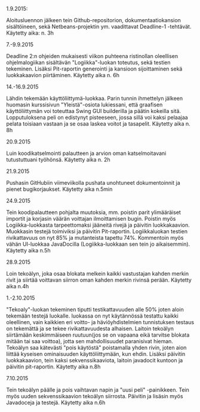 1.9.2015:

Aloitusluennon jälkeen tein Github-repositorion, dokumentaatiokansion sisältöineen, sekä Netbeans-projektin ym. vaadittavat Deadline-1 -tehtävät.
Käytetty aika: n. 3h

7.-9.9.2015

Deadline 2:n ohjeiden mukaisesti viikon puhteena ristinollan oleellisen ohjelmalogiikan sisältävän "Logiikka"-luokan toteutus, sekä testien tekeminen. Lisäksi Pit-raportin generointi ja kansioon sijoittaminen sekä luokkakaavion piirtäminen.
Käytetty aika n. 6h

14.-16.9.2015

Lähdin tekemään käyttöliittymä-luokkaa. Parin tunnin ihmettelyn jälkeen huomasin kurssisivun "Yleistä"-osiota lukiessani, että graafisen käyttöliittymän voi toteuttaa Swing GUI builderilla ja päätin kokeilla sitä. Lopputuloksena peli on edistynyt pisteeseen, jossa sillä voi kaksi pelaajaa pelata toisiaan vastaan ja se osaa laskea voitot ja tasapelit.
Käytetty aika n. 8h

20.9.2015

Luin koodikatselmointi palautteen ja arvion oman katselmoitavani tutustuttuani työhönsä.
Käytetty aika n. 2h

21.9.2015

Pushasin GitHubiin viimeviikolla pushata unohtuneet dokumentoinnit ja pienet bugikorjaukset.
Käytetty aika n.5min

24.9.2015

Tein koodipalautteen pohjalta muutoksia, mm. poistin parit ylimääräiset importit ja korjasin väärän voittajan ilmoittamisen bugin. Poistin myös Logiikka-luokkasta tarpeettomaksi jääneitä rivejä ja päivitin luokkakaavion. Muokkasin testejä toimiviksi ja päivitin Pit-raportin. Logiikkaluokan testien rivikattavuus on nyt 85% ja mutanteista tapettu 74%. Kommentoin myös vähän UI-luokkaa JavaDocilla (Logiikka-luokkaan sen tein jo aikaisemmin).
Käytetty aika n.5h

28.9.2015

Loin tekoälyn, joka osaa blokata melkein kaikki vastustajan kahden merkin rivit ja siirtää voittavan siirron oman kahden merkin rivinsä perään.
Käytetty aika n.4h

1.-2.10.2015

"Tekoaly"-luokan tekeminen tiputti testikattavuuden alle 50% joten aloin tekemään testejä luokalle. luokassa on nyt käytännössä testattu kaikki oleellinen, vain kaikkien eri voitto- ja häviöyhdistelmien tunnistuksen testaus on tekemättä ja se tekee rivikattavuudesta alhaisen. Laitoin tekoälyn siirtämään keskimmäiseen ruutuun(jos se on vapaana eikä tarvitse blokata mitään tai saa voittoa), jotta sen mahdollisuudet paranisivat hieman. Tekoälyn saa kätevästi "pois käytöstä" poistamalla yhden rivin, joten aion liittää kyseisen ominaisuuden käyttöliittymään, kun ehdin. 
Lisäksi päivitin luokkakaavion, tein kaksi sekvenssikaaviota, laitoin javadocit kuntoon ja päivitin pit-raportin. 
Käytetty aika n.8h

7.10.2015

Tein tekoälyn päälle ja pois vaihtavan napin ja "uusi peli" -painikkeen. Tein myös uuden sekvenssikaavion tekoälyn siirrosta. Päivitin ja lisäsin myös Javadoceja ja testejä.
Käytetty aika n.6h

